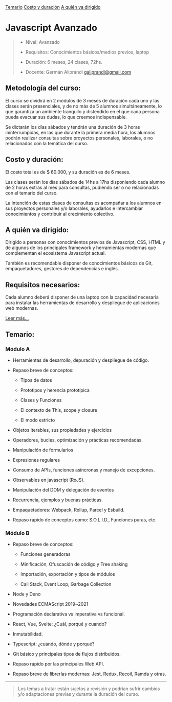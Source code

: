 <link rel="stylesheet" href="../assets/css/main.css">

<nav class="menu">
  <a href="#temario">Temario</a>
  <a href="#costo-y-duración">Costo y duración</a>
  <a href="#a-quién-va-dirigido">A quién va dirigido</a>
</nav>

# Javascript Avanzado

> - Nivel: Avanzado
>
> - Requisitos: Conocimientos básicos/medios previos, laptop
>
> - Duración: 6 meses, 24 clases, 72hs.
>
> - Docente: Germán Aliprandi <galiprandi@gmail.com>

## Metodología del curso:

El curso se dividirá en 2 módulos de 3 meses de duración cada uno y las clases serán presenciales, y de no más de 5 alumnos simultáneamente, lo que garantiza un ambiente tranquilo y distendido en el que cada persona pueda evacuar sus dudas, lo que creemos indispensable.

Se dictarán los días sábados y tendrán una duración de 3 horas ininterrumpidas, en las que durante la primera media hora, los alumnos podrán realizar consultas sobre proyectos personales, laborales, o no relacionados con la temática del curso.

## Costo y duración:

El costo total es de $ 60.000, y su duración es de 6 meses.

Las clases serán los días sábados de 14hs a 17hs disponiendo cada alumno de 2 horas extras al mes para consultas, pudiendo ser o no relacionadas con el temario del curso.

La intención de estas clases de consultas es acompañar a los alumnos en sus proyectos personales y/o laborales, ayudarlos e intercambiar conocimientos y contribuir al crecimiento colectivo.

## A quién va dirigido:

Dirigido a personas con conocimientos previos de Javascript, CSS, HTML y de algunos de los principales framework y herramientas modernas que complementan el ecosistema Javascript actual.

También es recomendable disponer de conocimientos básicos de Git, empaquetadores, gestores de dependencias e inglés.

## Requisitos necesarios:

Cada alumno deberá disponer de una laptop con la capacidad necesaria para instalar las herramientas de desarrollo y despliegue de aplicaciones web modernas.

[Leer más...](https://github.com/galiprandi/cursos/wiki/Javascript-Avanzado:-Antes-de-comenzar)

## Temario:

### Módulo A

- Herramientas de desarrollo, depuración y despliegue de código.

- Repaso breve de conceptos:

  - Tipos de datos

  - Prototipos y herencia prototípica

  - Clases y Funciones

  - El contexto de This, scope y closure

  - El modo estricto

- Objetos iterables, sus propiedades y ejercicios

- Operadores, bucles, optimización y prácticas recomendadas.

- Manipulación de formularios

- Expresiones regulares

- Consumo de APIs, funciones asíncronas y manejo de excepciones.

- Observables en javascript (RxJS).

- Manipulación del DOM y delegación de eventos

- Recurrencia, ejemplos y buenas prácticas.

- Empaquetadores: Webpack, Rollup, Parcel y Esbuild.

- Repaso rápido de conceptos como: S.O.L.I.D., Funciones puras, etc.

### Módulo B

- Repaso breve de conceptos:

  - Funciones generadoras

  - Minificación, Ofuscación de código y Tree shaking

  - Importación, exportación y tipos de módulos

  - Call Stack, Event Loop, Garbage Collection

- Node y Deno

- Novedades ECMAScript 2019~2021

- Programación declarativa vs imperativa vs funcional.

- React, Vue, Svelte: ¿Cuál, porqué y cuando?

- Inmutabilidad.

- Typescript: ¿cuándo, dónde y porqué?

- Git básico y principales tipos de flujos distribuidos.

- Repaso rápido por las principales Web API.

- Repaso breve de librerías modernas: Jest, Redux, Recoil, Ramda y otras.

---

> Los temas a tratar están sujetos a revisión y podrían sufrir cambios y/o adaptaciones previas y durante la duración del curso.
